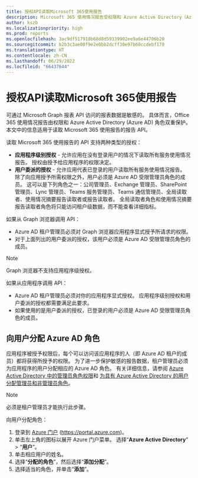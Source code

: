 ```yaml
---
title: 授权API读取Microsoft 365使用报告
description: Microsoft 365 使用情况报告受权限和 Azure Active Directory（Azure AD）角色保护。 了解如何向用户分配角色。
author: kszb
ms.localizationpriority: high
ms.prod: reports
ms.openlocfilehash: 3ac9df517918b68d8d59339902ee9a6e44706b20
ms.sourcegitcommit: b2b3c3ae00f9e2e0bb2dcff30e97b60ccdebf170
ms.translationtype: HT
ms.contentlocale: zh-CN
ms.lasthandoff: 06/29/2022
ms.locfileid: "66437644"
---
```

# <a name="authorization-for-apis-to-read-microsoft-365-usage-reports"></a>授权API读取Microsoft 365使用报告

可通过 Microsoft Graph 报表 API 访问的报表数据是敏感的。 具体而言，Office 365 使用情况报告由权限和 Azure Active Directory (Azure AD) 角色双重保护。 本文中的信息适用于读取 Microsoft 365 使用报告的报告 API。

读取 Microsoft 365 使用报告的 API 支持两种类型的授权：

- **应用程序级别授权** - 允许应用在没有登录用户的情况下读取所有服务使用情况报告。 授权由授予给应用程序的权限决定。
- **用户委派的授权** - 允许应用代表已登录的用户读取所有服务使用情况报告。 除了向应用授予所需权限之外，用户必须是 Azure AD 受限管理员角色的成员。 这可以是下列角色之一：公司管理员、Exchange 管理员、SharePoint 管理员、Lync 管理员、Teams 服务管理员、Teams 通信管理员、全局读取者、使用情况摘要报告读取者或报告读取者。 全局读取者角色和使用情况摘要报告读取者角色将只能访问租户级数据，而不能查看详细指标。

如果从 Graph 浏览器调用 API：

- Azure AD 租户管理员必须对 Graph 浏览器应用程序显式授予所请求的权限。
- 对于上面列出的用户委派的授权，该用户必须是 Azure AD 受限管理员角色的成员。

> [!NOTE]
> Graph 浏览器不支持应用程序级授权。

如果从应用程序调用 API：

- Azure AD 租户管理员必须对你的应用程序显式授权。 应用程序级别授权和用户委派的授权都需要满足此要求。
- 如果使用的是用户委派的授权，已登录的用户必须是 Azure AD 受限管理员角色的成员。

## <a name="assign-azure-ad-roles-to-users"></a>向用户分配 Azure AD 角色

应用程序被授予权限后，每个可以访问该应用程序的人（即 Azure AD 租户的成员）都将获得所授予的权限。 为了进一步保护敏感的报告数据，租户管理员必须为应用程序的用户分配相应的 Azure AD 角色。 有关详细信息，请参阅 [Azure Active Directory 中的管理员角色权限](/azure/active-directory/active-directory-assign-admin-roles-azure-portal)和 [为具有 Azure Active Directory 的用户分配管理员和非管理员角色](/azure/active-directory/active-directory-users-assign-role-azure-portal)。

> [!NOTE]
> 必须是租户管理员才能执行此步骤。

向用户分配角色：

1. 登录到 [Azure 门户](https://portal.azure.com) (https://portal.azure.com)。
2. 单击左上角的图标以展开 Azure 门户菜单。 选择“**Azure Active Directory**” > “**用户**”。
3. 单击相应用户的姓名。
4. 选择“**分配的角色**”，然后选择“**添加分配**”。
5. 选择适当的角色，并单击“**添加**”。

